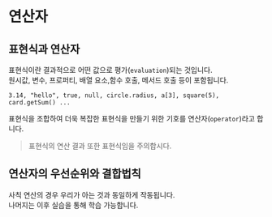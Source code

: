 
# 연산자

## 표현식과 연산자 

표현식이란 결과적으로 어떤 값으로 평가(`evaluation`)되는 것입니다.  
원시값, 변수, 프로퍼티, 배열 요소,함수 호출, 메서드 호출 등이 포함됩니다.  

```
3.14, "hello", true, null, circle.radius, a[3], square(5), card.getSum() ...
```

표현식을 조합하여 더욱 복잡한 표현식을 만들기 위한 기호를 연산자(`operator`)라고 합니다.

> 표현식의 연산 결과 또한 표현식임을 주의합시다.

## 연산자의 우선순위와 결합법칙

사칙 연산의 경우 우리가 아는 것과 동일하게 작동됩니다.  
나머지는 이후 실습을 통해 학습 가능합니다.
